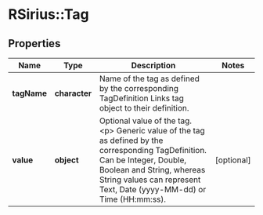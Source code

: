 # RSirius::Tag


## Properties
Name | Type | Description | Notes
------------ | ------------- | ------------- | -------------
**tagName** | **character** | Name of the tag as defined by the corresponding TagDefinition  Links tag object to their definition. | 
**value** | **object** | Optional value of the tag.  &lt;p&gt;  Generic value of the tag as defined by the corresponding TagDefinition.  Can be Integer, Double, Boolean and String, whereas String values can represent Text, Date (yyyy-MM-dd) or Time (HH:mm:ss). | [optional] 


